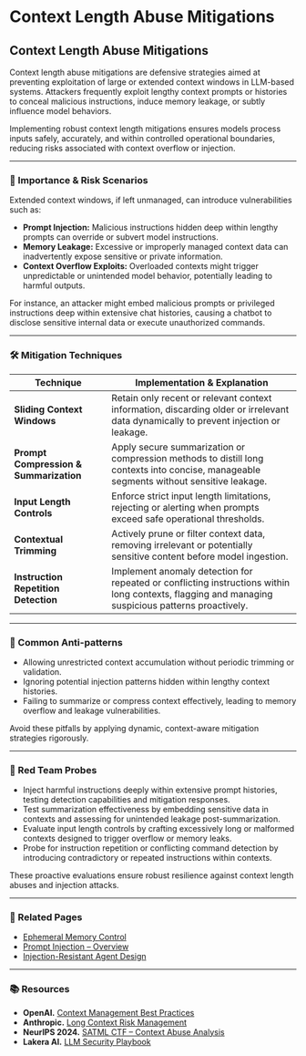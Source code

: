 # Context Length Abuse Mitigations

## Context Length Abuse Mitigations

Context length abuse mitigations are defensive strategies aimed at preventing exploitation of large or extended context windows in LLM-based systems. Attackers frequently exploit lengthy context prompts or histories to conceal malicious instructions, induce memory leakage, or subtly influence model behaviors.

Implementing robust context length mitigations ensures models process inputs safely, accurately, and within controlled operational boundaries, reducing risks associated with context overflow or injection.

***

### 🎯 Importance & Risk Scenarios

Extended context windows, if left unmanaged, can introduce vulnerabilities such as:

* **Prompt Injection:** Malicious instructions hidden deep within lengthy prompts can override or subvert model instructions.
* **Memory Leakage:** Excessive or improperly managed context data can inadvertently expose sensitive or private information.
* **Context Overflow Exploits:** Overloaded contexts might trigger unpredictable or unintended model behavior, potentially leading to harmful outputs.

For instance, an attacker might embed malicious prompts or privileged instructions deep within extensive chat histories, causing a chatbot to disclose sensitive internal data or execute unauthorized commands.

***

### 🛠️ Mitigation Techniques

| Technique                              | Implementation & Explanation                                                                                                                      |
| -------------------------------------- | ------------------------------------------------------------------------------------------------------------------------------------------------- |
| **Sliding Context Windows**            | Retain only recent or relevant context information, discarding older or irrelevant data dynamically to prevent injection or leakage.              |
| **Prompt Compression & Summarization** | Apply secure summarization or compression methods to distill long contexts into concise, manageable segments without sensitive leakage.           |
| **Input Length Controls**              | Enforce strict input length limitations, rejecting or alerting when prompts exceed safe operational thresholds.                                   |
| **Contextual Trimming**                | Actively prune or filter context data, removing irrelevant or potentially sensitive content before model ingestion.                               |
| **Instruction Repetition Detection**   | Implement anomaly detection for repeated or conflicting instructions within long contexts, flagging and managing suspicious patterns proactively. |

***

### 🚧 Common Anti-patterns

* Allowing unrestricted context accumulation without periodic trimming or validation.
* Ignoring potential injection patterns hidden within lengthy context histories.
* Failing to summarize or compress context effectively, leading to memory overflow and leakage vulnerabilities.

Avoid these pitfalls by applying dynamic, context-aware mitigation strategies rigorously.

***

### 🧪 Red Team Probes

* Inject harmful instructions deeply within extensive prompt histories, testing detection capabilities and mitigation responses.
* Test summarization effectiveness by embedding sensitive data in contexts and assessing for unintended leakage post-summarization.
* Evaluate input length controls by crafting excessively long or malformed contexts designed to trigger overflow or memory leaks.
* Probe for instruction repetition or conflicting command detection by introducing contradictory or repeated instructions within contexts.

These proactive evaluations ensure robust resilience against context length abuses and injection attacks.

***

### 🔗 Related Pages

* [Ephemeral Memory Control](https://cosimo.gitbook.io/llm-security/defensive-engineering/memory-control-and-ephemeral-state-isolation)
* [Prompt Injection – Overview](https://cosimo.gitbook.io/llm-security/threats-and-attacks/prompt-injection/overview)
* [Injection-Resistant Agent Design](https://cosimo.gitbook.io/llm-security/defensive-engineering/design-patterns-for-prompt-injection-resistant-agents)

***

### 📚 Resources

* **OpenAI.** [Context Management Best Practices](https://platform.openai.com/docs/guides/context-management)
* **Anthropic.** [Long Context Risk Management](https://www.anthropic.com/index/2023/10/anthropic-safety-architecture)
* **NeurIPS 2024.** [SATML CTF – Context Abuse Analysis](https://arxiv.org/abs/2405.09899)
* **Lakera AI.** [LLM Security Playbook ](https://www.lakera.ai/llm-security-playbook)
